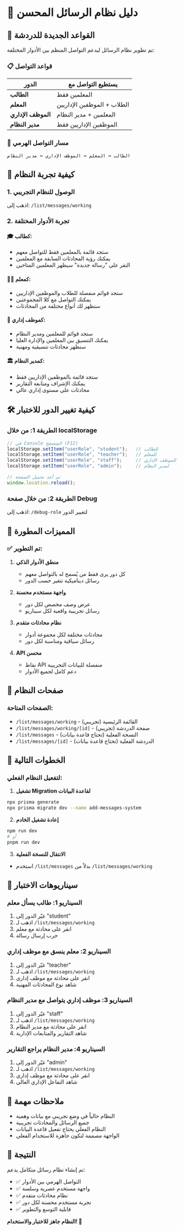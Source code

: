 # 📱 دليل نظام الرسائل المحسن

## 🎯 القواعد الجديدة للدردشة

تم تطوير نظام الرسائل ليدعم التواصل المنظم بين الأدوار المختلفة:

### 📋 قواعد التواصل

| الدور | يستطيع التواصل مع |
|-------|------------------|
| **الطالب** | المعلمين فقط |
| **المعلم** | الطلاب + الموظفين الإداريين |
| **الموظف الإداري** | المعلمين + مدير النظام |
| **مدير النظام** | الموظفين الإداريين فقط |

### 🔗 مسار التواصل الهرمي

```
الطالب ↔ المعلم ↔ الموظف الإداري ↔ مدير النظام
```

## 🚀 كيفية تجربة النظام

### 1. الوصول للنظام التجريبي

اذهب إلى: `/list/messages/working`

### 2. تجربة الأدوار المختلفة

#### 🎓 كطالب:
- ستجد قائمة بالمعلمين فقط للتواصل معهم
- يمكنك رؤية المحادثات السابقة مع المعلمين
- النقر على "رسالة جديدة" سيظهر المعلمين المتاحين

#### 👨‍🏫 كمعلم:
- ستجد قوائم منفصلة للطلاب والموظفين الإداريين
- يمكنك التواصل مع كلا المجموعتين
- ستظهر لك أنواع مختلفة من المحادثات

#### 👔 كموظف إداري:
- ستجد قوائم للمعلمين ومدير النظام
- يمكنك التنسيق بين المعلمين والإدارة العليا
- ستظهر محادثات تنسيقية ومهنية

#### 🏛️ كمدير النظام:
- ستجد قائمة بالموظفين الإداريين فقط
- يمكنك الإشراف ومتابعة التقارير
- محادثات على مستوى إداري عالي

## 🛠️ كيفية تغيير الدور للاختبار

### الطريقة 1: من خلال localStorage
```javascript
// في Console المتصفح (F12)
localStorage.setItem("userRole", "student");   // للطالب
localStorage.setItem("userRole", "teacher");   // للمعلم  
localStorage.setItem("userRole", "staff");     // للموظف الإداري
localStorage.setItem("userRole", "admin");     // لمدير النظام

// ثم أعد تحميل الصفحة
window.location.reload();
```

### الطريقة 2: من خلال صفحة Debug
اذهب إلى: `/debug-role` لتغيير الدور

## 🎨 المميزات المطورة

### ✅ تم التطوير:

1. **منطق الأدوار الذكي**
   - كل دور يرى فقط من يُسمح له بالتواصل معهم
   - رسائل ديناميكية تتغير حسب الدور

2. **واجهة مستخدم محسنة**
   - عرض وصف مخصص لكل دور
   - رسائل تجريبية واقعية لكل سيناريو

3. **نظام محادثات متقدم**
   - محادثات مختلفة لكل مجموعة أدوار
   - رسائل سياقية ومناسبة لكل دور

4. **API محسن**
   - نقاط API منفصلة للبيانات التجريبية
   - دعم كامل لجميع الأدوار

## 📱 صفحات النظام

### الصفحات المتاحة:
- `/list/messages/working` - القائمة الرئيسية (تجريبي)
- `/list/messages/working/[id]` - صفحة الدردشة (تجريبي)
- `/list/messages` - النسخة الفعلية (تحتاج قاعدة بيانات)
- `/list/messages/[id]` - الدردشة الفعلية (تحتاج قاعدة بيانات)

## 🔧 الخطوات التالية

### لتفعيل النظام الفعلي:

1. **تشغيل Migration لقاعدة البيانات**
```bash
npx prisma generate
npx prisma migrate dev --name add-messages-system
```

2. **إعادة تشغيل الخادم**
```bash
npm run dev
# أو
pnpm run dev
```

3. **الانتقال للنسخة الفعلية**
- استخدم `/list/messages` بدلاً من `/list/messages/working`

## 🎯 سيناريوهات الاختبار

### السيناريو 1: طالب يسأل معلم
1. غيّر الدور إلى "student"
2. اذهب لـ `/list/messages/working`
3. انقر على محادثة مع معلم
4. جرب إرسال رسالة

### السيناريو 2: معلم ينسق مع موظف إداري
1. غيّر الدور إلى "teacher"
2. اذهب لـ `/list/messages/working`
3. انقر على محادثة مع موظف إداري
4. شاهد نوع المحادثات المهنية

### السيناريو 3: موظف إداري يتواصل مع مدير النظام
1. غيّر الدور إلى "staff"
2. اذهب لـ `/list/messages/working`
3. انقر على محادثة مع مدير النظام
4. شاهد التقارير والمتابعات الإدارية

### السيناريو 4: مدير النظام يراجع التقارير
1. غيّر الدور إلى "admin"
2. اذهب لـ `/list/messages/working`
3. انقر على محادثة مع موظف إداري
4. شاهد التفاعل الإداري العالي

## 🚨 ملاحظات مهمة

- النظام حالياً في وضع تجريبي مع بيانات وهمية
- جميع الرسائل والمحادثات تجريبية
- النظام الفعلي يحتاج تفعيل قاعدة البيانات
- الواجهة مصممة لتكون جاهزة للاستخدام الفعلي

## 🎉 النتيجة

تم إنشاء نظام رسائل متكامل يدعم:
- ✅ التواصل الهرمي بين الأدوار
- ✅ واجهة مستخدم عصرية وسلسة
- ✅ نظام محادثات متقدم
- ✅ تجربة مستخدم محسنة لكل دور
- ✅ قابلية التوسع والتطوير

**النظام جاهز للاختبار والاستخدام! 🚀**
